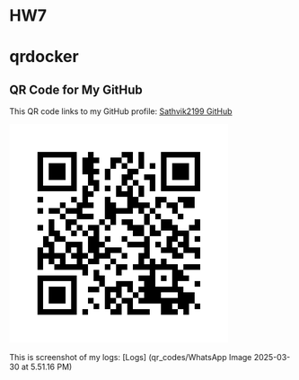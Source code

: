 # HW7
# qrdocker
## QR Code for My GitHub

This QR code links to my GitHub profile: [Sathvik2199 GitHub](https://github.com/Sathvik2199)

![GitHub QR Code](qr_codes/github_qr_code.png)

This is screenshot of my logs: [Logs] (qr_codes/WhatsApp Image 2025-03-30 at 5.51.16 PM)